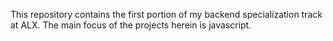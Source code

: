 This repository contains the first portion of my backend specialization track at ALX.
The main focus of the projects herein is javascript.